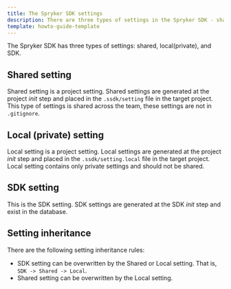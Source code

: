 ```yaml
---
title: The Spryker SDK settings
description: There are three types of settings in the Spryker SDK - shared, local(private), and SDK.
template: howto-guide-template
---
```


The Spryker SDK has three types of settings: shared, local(private), and SDK.

## Shared setting

Shared setting is a project setting.
Shared settings are generated at the project *init* step and placed in the `.ssdk/setting` file in the target project.
This type of settings is shared across the team, these settings are not in `.gitignore`.

## Local (private) setting

Local setting is a project setting.
Local settings are generated at the project *init* step and placed in the `.ssdk/setting.local` file in the target project.
Local setting contains only private settings and should not be shared.

## SDK setting

This is the SDK setting. SDK settings are generated at the SDK *init* step and exist in the database.

## Setting inheritance

There are the following setting inheritance rules:

- SDK setting can be overwritten by the Shared or Local setting. That is, `SDK -> Shared -> Local`.
- Shared setting can be overwritten by the Local setting.